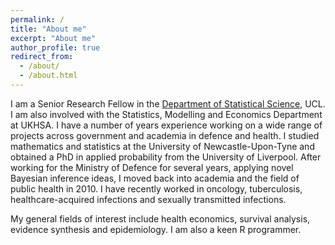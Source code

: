 ```yaml
---
permalink: /
title: "About me"
excerpt: "About me"
author_profile: true
redirect_from: 
  - /about/
  - /about.html
---
```


I am a Senior Research Fellow in the [Department of Statistical Science](https://www.ucl.ac.uk/statistics/), UCL. I am also involved with the Statistics, Modelling and Economics Department at UKHSA. I have a number of years experience working on a wide range of projects across government and academia in defence and health. I studied mathematics and statistics at the University of Newcastle-Upon-Tyne and obtained a PhD in applied probability from the University of Liverpool. After working for the Ministry of Defence for several years, applying novel Bayesian inference ideas, I moved back into academia and the field of public health in 2010. I have recently worked in oncology, tuberculosis, healthcare-acquired infections and sexually transmitted infections.

My general fields of interest include health economics, survival analysis, evidence synthesis and epidemiology. I am also a keen R programmer.
